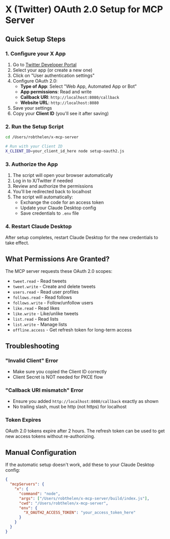 # X (Twitter) OAuth 2.0 Setup for MCP Server

## Quick Setup Steps

### 1. Configure your X App

1. Go to [Twitter Developer Portal](https://developer.twitter.com/en/portal/projects-and-apps)
2. Select your app (or create a new one)
3. Click on "User authentication settings"
4. Configure OAuth 2.0:
   - **Type of App**: Select "Web App, Automated App or Bot"
   - **App permissions**: Read and write
   - **Callback URI**: `http://localhost:8080/callback`
   - **Website URL**: `http://localhost:8080`
5. Save your settings
6. Copy your **Client ID** (you'll see it after saving)

### 2. Run the Setup Script

```bash
cd /Users/robthelen/x-mcp-server

# Run with your Client ID
X_CLIENT_ID=your_client_id_here node setup-oauth2.js
```

### 3. Authorize the App

1. The script will open your browser automatically
2. Log in to X/Twitter if needed
3. Review and authorize the permissions
4. You'll be redirected back to localhost
5. The script will automatically:
   - Exchange the code for an access token
   - Update your Claude Desktop config
   - Save credentials to `.env` file

### 4. Restart Claude Desktop

After setup completes, restart Claude Desktop for the new credentials to take effect.

## What Permissions Are Granted?

The MCP server requests these OAuth 2.0 scopes:
- `tweet.read` - Read tweets
- `tweet.write` - Create and delete tweets
- `users.read` - Read user profiles
- `follows.read` - Read follows
- `follows.write` - Follow/unfollow users
- `like.read` - Read likes
- `like.write` - Like/unlike tweets
- `list.read` - Read lists
- `list.write` - Manage lists
- `offline.access` - Get refresh token for long-term access

## Troubleshooting

### "Invalid Client" Error
- Make sure you copied the Client ID correctly
- Client Secret is NOT needed for PKCE flow

### "Callback URI mismatch" Error
- Ensure you added `http://localhost:8080/callback` exactly as shown
- No trailing slash, must be http (not https) for localhost

### Token Expires
OAuth 2.0 tokens expire after 2 hours. The refresh token can be used to get new access tokens without re-authorizing.

## Manual Configuration

If the automatic setup doesn't work, add these to your Claude Desktop config:

```json
{
  "mcpServers": {
    "x": {
      "command": "node",
      "args": ["/Users/robthelen/x-mcp-server/build/index.js"],
      "cwd": "/Users/robthelen/x-mcp-server",
      "env": {
        "X_OAUTH2_ACCESS_TOKEN": "your_access_token_here"
      }
    }
  }
}
```